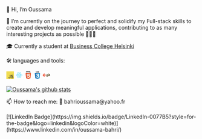👋 Hi, I’m Oussama 

🌱 I’m currently on the journey to perfect and solidify my Full-stack skills to create and develop meaningful applications, contributing to as many interesting projects as possible 👨🏽‍💻

🎓 Currently a student at [Business College Helsinki](https://www.bc.fi/)


 🛠 languages and tools:

<code><img height="20" src="https://raw.githubusercontent.com/github/explore/80688e429a7d4ef2fca1e82350fe8e3517d3494d/topics/javascript/javascript.png"></code>
<code><img height="20" src="https://raw.githubusercontent.com/github/explore/80688e429a7d4ef2fca1e82350fe8e3517d3494d/topics/react/react.png"></code>
<code><img height="20" src="https://raw.githubusercontent.com/github/explore/80688e429a7d4ef2fca1e82350fe8e3517d3494d/topics/html/html.png"></code>
<code><img height="20" src="https://raw.githubusercontent.com/github/explore/80688e429a7d4ef2fca1e82350fe8e3517d3494d/topics/css/css.png"></code>
<code><img height="20" src="https://raw.githubusercontent.com/github/explore/80688e429a7d4ef2fca1e82350fe8e3517d3494d/topics/git/git.png"></code>
<p>
<a href="https://github.com/ouss84">
    <img width="55%" align="center" alt="Oussama's github stats" src="https://github-readme-stats.vercel.app/api?username=ouss84&show_icons=true&hide_border=true" />
  </a>
 </p>
📫 How to reach me: 
    📧 bahrioussama@yahoo.fr 
    <br/><br/>
    [![LinkedIn Badge](https://img.shields.io/badge/LinkedIn-0077B5?style=for-the-badge&logo=linkedin&logoColor=white)](https://www.linkedin.com/in/oussama-bahri/)


